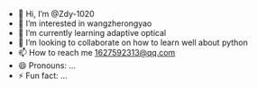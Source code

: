 - 👋 Hi, I’m @Zdy-1020
- 👀 I’m interested in wangzherongyao
- 🌱 I’m currently learning adaptive optical
- 💞️ I’m looking to collaborate on how to learn well about python
- 📫 How to reach me 1627592313@qq.com
- 😄 Pronouns: ...
- ⚡ Fun fact: ...

<!---
Zdy-1020/Zdy-1020 is a ✨ special ✨ repository because its `README.md` (this file) appears on your GitHub profile.
You can click the Preview link to take a look at your changes.
--->

